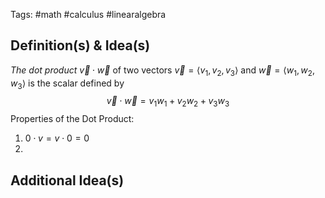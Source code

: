 Tags: #math #calculus #linearalgebra 
## Definition(s) & Idea(s)
*The dot product* $\vec{v}\cdot\vec{w}$ of two vectors $\vec{v}=\langle v_1,v_2,v_3\rangle$ and $\vec{w}=\langle w_1,w_2,w_3\rangle$ is the scalar defined by $$\vec{v}\cdot\vec{w}=v_1w_1+v_2w_2+v_3w_3$$
Properties of the Dot Product:
1. $0\cdot v =v\cdot 0 =0$
2. 
## Additional Idea(s)


